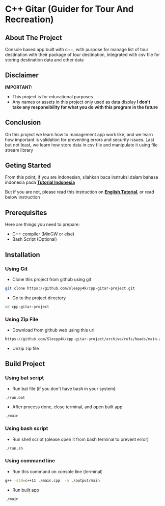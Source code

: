 # C++ Gitar (Guider for Tour And Recreation)

## About The Project

Console based app built with c++, with purpose for manage list of tour destination with their package of tour destination, integrated with csv file for storing destination data and other data

## Disclaimer

**IMPORTANT:**

- This project is for educational purposes
- Any names or assets in this project only used as data display
**I don't take any responsibility for what you do with this program in the future**

## Conclusion

On this project we learn how to management app work like, and we learn how important is validation for preventing errors and security issues. Last but not least, we learn how store data in csv file and manipulate it using file stream library

## Geting Started

From this point, if you are indonesian, silahkan baca instruksi dalam bahasa indonesia pada [**Tutorial Indonesia**](https://github.com/Sleepy4k/cpp-gitar-project/tree/main/tutorial/IDN.md)

But if you are not, please read this instruction on [**English Tutorial**](https://github.com/Sleepy4k/cpp-gitar-project/tree/main/tutorial/EN.md), or read below instruction

## Prerequisites

Here are things you need to prepare:

- C++ compiler (MinGW or else)
- Bash Script (Optional)

## Installation

### Using Git

- Clone this project from github using git

```bash
git clone https://github.com/sleepy4k/cpp-gitar-project.git
```

- Go to the project directory

```bash
cd cpp-gitar-project
```

### Using Zip File

- Download from github web using this url

```bash
https://github.com/Sleepy4k/cpp-gitar-project/archive/refs/heads/main.zip
```

- Unzip zip file

## Build Project

### Using bat script

- Run bat file (if you don't have bash in your system)

```bash
./run.bat
```

- After process done, close terminal, and open built app

```bash
./main
```

### Using bash script

- Run shell script (please open it from bash terminal to prevent error)

```bash
./run.sh
```

### Using command line

- Run this command on console line (terminal)

```bash
g++ -std=c++11 ./main.cpp  -o ./output/main
```

- Run built app

```bash
./main
```
